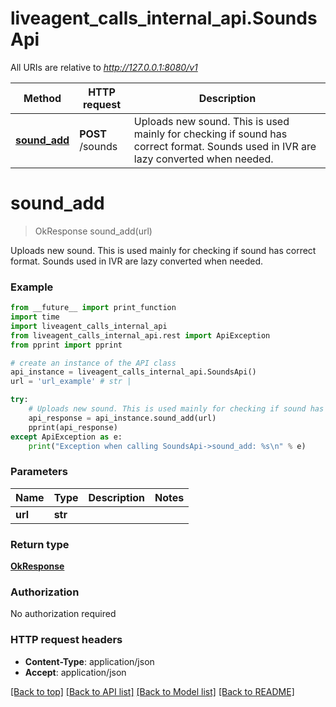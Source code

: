 # liveagent_calls_internal_api.SoundsApi

All URIs are relative to *http://127.0.0.1:8080/v1*

Method | HTTP request | Description
------------- | ------------- | -------------
[**sound_add**](SoundsApi.md#sound_add) | **POST** /sounds | Uploads new sound. This is used mainly for checking if sound has correct format. Sounds used in IVR are lazy converted when needed.


# **sound_add**
> OkResponse sound_add(url)

Uploads new sound. This is used mainly for checking if sound has correct format. Sounds used in IVR are lazy converted when needed.

### Example
```python
from __future__ import print_function
import time
import liveagent_calls_internal_api
from liveagent_calls_internal_api.rest import ApiException
from pprint import pprint

# create an instance of the API class
api_instance = liveagent_calls_internal_api.SoundsApi()
url = 'url_example' # str | 

try:
    # Uploads new sound. This is used mainly for checking if sound has correct format. Sounds used in IVR are lazy converted when needed.
    api_response = api_instance.sound_add(url)
    pprint(api_response)
except ApiException as e:
    print("Exception when calling SoundsApi->sound_add: %s\n" % e)
```

### Parameters

Name | Type | Description  | Notes
------------- | ------------- | ------------- | -------------
 **url** | **str**|  | 

### Return type

[**OkResponse**](OkResponse.md)

### Authorization

No authorization required

### HTTP request headers

 - **Content-Type**: application/json
 - **Accept**: application/json

[[Back to top]](#) [[Back to API list]](../README.md#documentation-for-api-endpoints) [[Back to Model list]](../README.md#documentation-for-models) [[Back to README]](../README.md)

